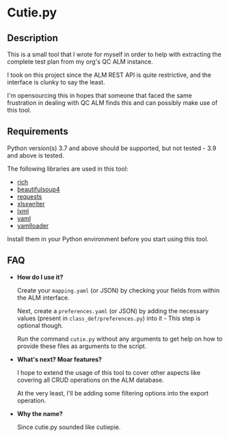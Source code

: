 # Cutie.py

## Description

This is a small tool that I wrote for myself in order to help with extracting the complete test plan from my org's QC ALM instance.

I took on this project since the ALM REST API is quite restrictive, and the interface is clunky to say the least.

I'm opensourcing this in hopes that someone that faced the same frustration in dealing with QC ALM finds this and can possibly make use of this tool.

## Requirements

Python version(s) 3.7 and above should be supported, but not tested - 3.9 and above is tested.

The following libraries are used in this tool:
 - [rich](https://pypi.org/project/rich/)
 - [beautifulsoup4](https://pypi.org/project/beautifulsoup4/)
 - [requests](https://pypi.org/project/requests/)
 - [xlsxwriter](https://pypi.org/project/XlsxWriter/)
 - [lxml](https://pypi.org/project/lxml/)
 - [yaml](https://pypi.org/project/PyYAML/)
 - [yamlloader](https://pypi.org/project/yamlloader/)

Install them in your Python environment before you start using this tool.

## FAQ

- **How do I use it?**

  Create your `mapping.yaml` (or JSON) by checking your fields from within the ALM interface.

  Next, create a `preferences.yaml` (or JSON) by adding the necessary values (present in `class_def/preferences.py`) into it - This step is optional though.

  Run the command `cutie.py` without any arguments to get help on how to provide these files as arguments to the script.

- **What's next? Moar features?**

  I hope to extend the usage of this tool to cover other aspects like covering all CRUD operations on the ALM database.

  At the very least, I'll be adding some filtering options into the export operation.

- **Why the name?**

  Since cutie.py sounded like cutiepie.
